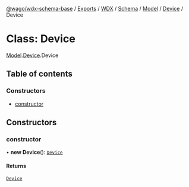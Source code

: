 [@wago/wdx-schema-base](../README.md) / [Exports](../modules.md) / [WDX](../modules/WDX.md) / [Schema](../modules/WDX.Schema.md) / [Model](../modules/WDX.Schema.Model.md) / [Device](../modules/WDX.Schema.Model.Device.md) / Device

# Class: Device

[Model](../modules/WDX.Schema.Model.md).[Device](../modules/WDX.Schema.Model.Device.md).Device

## Table of contents

### Constructors

- [constructor](WDX.Schema.Model.Device.Device.md#constructor)

## Constructors

### constructor

• **new Device**(): [`Device`](WDX.Schema.Model.Device.Device.md)

#### Returns

[`Device`](WDX.Schema.Model.Device.Device.md)
